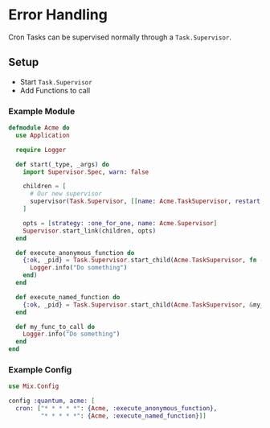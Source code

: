 # Error Handling

Cron Tasks can be supervised normally through a `Task.Supervisor`.

## Setup

* Start `Task.Supervisor`
* Add Functions to call

### Example Module

```elixir
defmodule Acme do
  use Application

  require Logger

  def start(_type, _args) do
    import Supervisor.Spec, warn: false

    children = [
      # Our new supervisor
      supervisor(Task.Supervisor, [[name: Acme.TaskSupervisor, restart: :transient]]),
    ]

    opts = [strategy: :one_for_one, name: Acme.Supervisor]
    Supervisor.start_link(children, opts)
  end

  def execute_anonymous_function do
    {:ok, _pid} = Task.Supervisor.start_child(Acme.TaskSupervisor, fn ->
      Logger.info("Do something")
    end)
  end

  def execute_named_function do
    {:ok, _pid} = Task.Supervisor.start_child(Acme.TaskSupervisor, &my_func_to_call/0)
  end

  def my_func_to_call do
    Logger.info("Do something")
  end
end
```

### Example Config

```elixir
use Mix.Config

config :quantum, acme: [
  cron: ["* * * * *": {Acme, :execute_anonymous_function},
         "* * * * *": {Acme, :execute_named_function}]]
```
